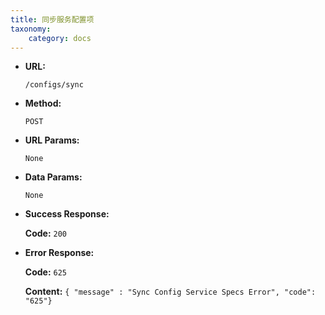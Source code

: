 ```yaml
---
title: 同步服务配置项
taxonomy:
    category: docs
---
```


* **URL:**

    `/configs/sync`

* **Method:**

    `POST`

* **URL Params:**

    `None`

* **Data Params:**

    `None`

* **Success Response:**

    **Code:** `200`

* **Error Response:**

    **Code:** `625`
  	
  	**Content:** `{ "message" : "Sync Config Service Specs Error", "code": "625"}`